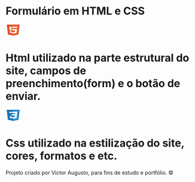 # Formulário em HTML e CSS

<img alt="HTML" height="30" width="40" src="https://raw.githubusercontent.com/devicons/devicon/master/icons/html5/html5-original.svg"> <h1>Html utilizado na parte estrutural do site, campos de preenchimento(form) e o botão de enviar.</h1>






 <img alt="CSS" height="30" width="40" src="https://raw.githubusercontent.com/devicons/devicon/master/icons/css3/css3-original.svg"> <h1>Css utilizado na estilização do site, cores, formatos e etc.</h1>


Projeto criado por Victor Augusto, para fins de estudo e portfólio. ©
